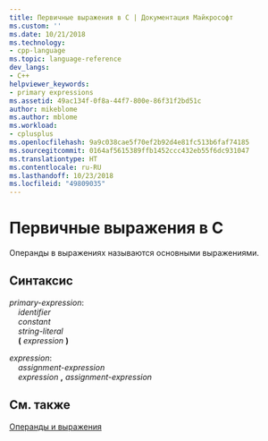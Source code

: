 ```yaml
---
title: Первичные выражения в C | Документация Майкрософт
ms.custom: ''
ms.date: 10/21/2018
ms.technology:
- cpp-language
ms.topic: language-reference
dev_langs:
- C++
helpviewer_keywords:
- primary expressions
ms.assetid: 49ac134f-0f8a-44f7-800e-86f31f2bd51c
author: mikeblome
ms.author: mblome
ms.workload:
- cplusplus
ms.openlocfilehash: 9a9c038cae5f70ef2b92d4e81fc513b6faf74185
ms.sourcegitcommit: 0164af5615389ffb1452ccc432eb55f6dc931047
ms.translationtype: HT
ms.contentlocale: ru-RU
ms.lasthandoff: 10/23/2018
ms.locfileid: "49809035"
---
```

# <a name="c-primary-expressions"></a>Первичные выражения в C

Операнды в выражениях называются основными выражениями.

## <a name="syntax"></a>Синтаксис

*primary-expression*:<br/>
&nbsp;&nbsp;&nbsp;&nbsp;*identifier*<br/>
&nbsp;&nbsp;&nbsp;&nbsp;*constant*<br/>
&nbsp;&nbsp;&nbsp;&nbsp;*string-literal*<br/>
&nbsp;&nbsp;&nbsp;&nbsp;**(** *expression* **)**<br/>

*expression*:<br/>
&nbsp;&nbsp;&nbsp;&nbsp;*assignment-expression*<br/>
&nbsp;&nbsp;&nbsp;&nbsp;*expression* **,** *assignment-expression*<br/>

## <a name="see-also"></a>См. также

[Операнды и выражения](../c-language/operands-and-expressions.md)